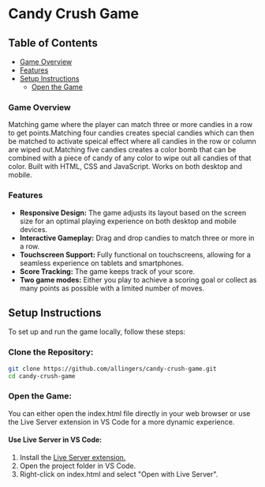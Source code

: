 # Candy Crush Game

## Table of Contents
- [Game Overview](#game-overview)
- [Features](#features)
- [Setup Instructions](#setup-instructions)
  - [Open the Game](#open-the-game)

### Game Overview
Matching game where the player can match three or more candies in a row to get points.Matching four candies creates special candies which can then be matched to activate speical effect where all candies in the row or column are wiped out.Matching five candies creates a color bomb that can be combined with a piece of candy of any color to wipe out all candies of that color.
Built with HTML, CSS and JavaScript. Works on both desktop and mobile.


### Features
- <b>Responsive Design:</b>  The game adjusts its layout based on the screen size for an optimal playing experience on both desktop and mobile devices.
- <b>Interactive Gameplay:</b>  Drag and drop candies to match three or more in a row.
- <b>Touchscreen Support:</b>  Fully functional on touchscreens, allowing for a seamless experience on tablets and smartphones.
- <b>Score Tracking:</b> The game keeps track of your score.
- <b>Two game modes:</b> Either you play to achieve a scoring goal or collect as many points as possible with a limited number of moves.

## Setup Instructions

To set up and run the game locally, follow these steps:

### Clone the Repository:

```sh
git clone https://github.com/allingers/candy-crush-game.git
cd candy-crush-game
```
### Open the Game:
You can either open the index.html file directly in your web browser or use the Live Server extension in VS Code for a more dynamic experience.

#### Use Live Server in VS Code:
1. Install the [Live Server extension.](https://marketplace.visualstudio.com/items?itemName=ritwickdey.LiveServer)
2. Open the project folder in VS Code.
3. Right-click on index.html and select "Open with Live Server".


